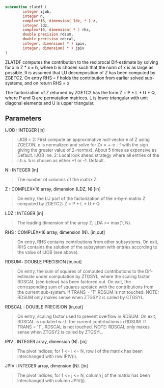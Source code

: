 ```fortran
subroutine zlatdf (
        integer ijob,
        integer n,
        complex*16, dimension( ldz, * ) z,
        integer ldz,
        complex*16, dimension( * ) rhs,
        double precision rdsum,
        double precision rdscal,
        integer, dimension( * ) ipiv,
        integer, dimension( * ) jpiv
)
```

ZLATDF computes the contribution to the reciprocal Dif-estimate
by solving for x in Z \* x = b, where b is chosen such that the norm
of x is as large as possible. It is assumed that LU decomposition
of Z has been computed by ZGETC2. On entry RHS = f holds the
contribution from earlier solved sub-systems, and on return RHS = x.

The factorization of Z returned by ZGETC2 has the form
Z = P \* L \* U \* Q, where P and Q are permutation matrices. L is lower
triangular with unit diagonal elements and U is upper triangular.

## Parameters
IJOB : INTEGER [in]
> IJOB = 2: First compute an approximative null-vector e
> of Z using ZGECON, e is normalized and solve for
> Zx = +-e - f with the sign giving the greater value of
> 2-norm(x).  About 5 times as expensive as Default.
> IJOB .ne. 2: Local look ahead strategy where
> all entries of the r.h.s. b is chosen as either +1 or
> -1.  Default.

N : INTEGER [in]
> The number of columns of the matrix Z.

Z : COMPLEX\*16 array, dimension (LDZ, N) [in]
> On entry, the LU part of the factorization of the n-by-n
> matrix Z computed by ZGETC2:  Z = P \* L \* U \* Q

LDZ : INTEGER [in]
> The leading dimension of the array Z.  LDA >= max(1, N).

RHS : COMPLEX\*16 array, dimension (N). [in,out]
> On entry, RHS contains contributions from other subsystems.
> On exit, RHS contains the solution of the subsystem with
> entries according to the value of IJOB (see above).

RDSUM : DOUBLE PRECISION [in,out]
> On entry, the sum of squares of computed contributions to
> the Dif-estimate under computation by ZTGSYL, where the
> scaling factor RDSCAL (see below) has been factored out.
> On exit, the corresponding sum of squares updated with the
> contributions from the current sub-system.
> If TRANS = 'T' RDSUM is not touched.
> NOTE: RDSUM only makes sense when ZTGSY2 is called by CTGSYL.

RDSCAL : DOUBLE PRECISION [in,out]
> On entry, scaling factor used to prevent overflow in RDSUM.
> On exit, RDSCAL is updated w.r.t. the current contributions
> in RDSUM.
> If TRANS = 'T', RDSCAL is not touched.
> NOTE: RDSCAL only makes sense when ZTGSY2 is called by
> ZTGSYL.

IPIV : INTEGER array, dimension (N). [in]
> The pivot indices; for 1 <= i <= N, row i of the
> matrix has been interchanged with row IPIV(i).

JPIV : INTEGER array, dimension (N). [in]
> The pivot indices; for 1 <= j <= N, column j of the
> matrix has been interchanged with column JPIV(j).
